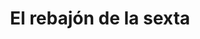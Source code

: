 ---
title: "El rebajón de la sexta"
url: /velez/el-rebajon-de-la-sexta/
shop: tienda de variedades
---